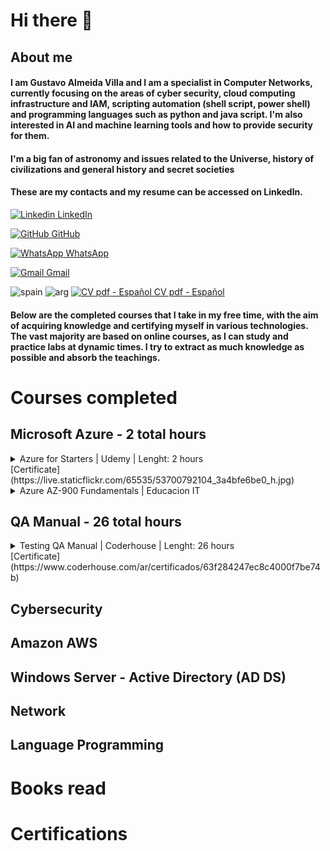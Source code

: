 # **Hi there** 👋

## About me 
#### I am Gustavo Almeida Villa and I am a specialist in Computer Networks, currently focusing on the areas of cyber security, cloud computing infrastructure and IAM, scripting automation (shell script, power shell) and programming languages such as python and java script. I'm also interested in AI and machine learning tools and how to provide security for them.
#### I'm a big fan of astronomy and issues related to the Universe, history of civilizations and general history and secret societies

#### These are my contacts and my resume can be accessed on LinkedIn.




[![Linkedin](https://i.stack.imgur.com/gVE0j.png) LinkedIn](https://www.linkedin.com/in/gustavo-almeida-villa-76117037)
&nbsp;

[![GitHub](https://i.stack.imgur.com/tskMh.png) GitHub](https://github.com/guvilla85/)

[![WhatsApp](https://i.imgur.com/dtJOIlk.png) WhatsApp](https://wa.me/5491133718732)

[![Gmail](https://i.imgur.com/M33v43D.png) Gmail](https://mailto:gu.a.villa@gmail.com)

![spain](https://live.staticflickr.com/65535/53701041115_b8d02da629_t.jpg) ![arg](https://live.staticflickr.com/65535/53700572746_a5edfd7b87_t.jpg) [![CV pdf - Español](https://live.staticflickr.com/65535/53699679857_e17ed85e1e_s.jpg) CV pdf - Español](https://drive.google.com/file/d/0BzizBJXws4khX0JHeUh2Y19zbDhRYmR2ZG54NmNDY3h1eXNZ/view?usp=sharing&resourcekey=0-Cii7YQyQ1jU-orW3PCBSVA)


#### Below are the completed courses that I take in my free time, with the aim of acquiring knowledge and certifying myself in various technologies. The vast majority are based on online courses, as I can study and practice labs at dynamic times. I try to extract as much knowledge as possible and absorb the teachings.


# **Courses completed**

## **Microsoft Azure - 2 total hours**

<details>
  <summary>Azure for Starters | Udemy | Lenght: 2 hours</summary>       
    Institute:Udemy;      
    Description / Course content: Overview about Microsoft Azure, Microsoft Azure Global Infrastructure, Subscription Azure, Resource Group, Billing Alert, VM creation;     
    Lenght: 2 hours;
    Language: Brazilian Portuguese; 
    Date: Sept, 12, 2021;
    Instructors: André Iacono
 </details>
[Certificate](https://live.staticflickr.com/65535/53700792104_3a4bfe6be0_h.jpg) <br>

  
<details>
  <summary>Azure AZ-900 Fundamentals | Educacion IT</summary>               
   Institute: Educacion IT;                                  
   Description: Fundamentos de la Nube, IaaS, PaaS y SaaS, Modelos de nube pública, privada e híbrida, Servicios principales de Azure, Componentes y Arquitectura, Herramientas de Administración, Seguridad, Privacidad y Confianza, Azure Identity, Trabajar con monitoreos e informes, Planificación y gestión de costos    
   Lenght: 15 hours;
   Language: Spanish Argentina; 
   Date: Mar, 11, 2023;
   Instructors: Emiliano Flecha
</details>

  
  
## **QA Manual - 26 total hours**

<details>
  <summary>Testing QA Manual | Coderhouse | Lenght: 26 hours</summary>       
   Institute: Coderhouse;                                  
   Description / Course content: 1. ¿Qué es el testing? / 2. ¿Qué significa ser un Tester? / 3. ¿Cuáles son los distintos tipos de testing? / 4. El testing en el desarrollo de software / 5. Testing en Agilidad / 6. Defectos en el testing / 7. ¿Cómo se prepara para hacer las pruebas? / 8. Ejecución de pruebas / 9. Pruebas de aplicaciones web / 10. Pruebas de aplicaciones mobile / 11. API Testing / 12. Pruebas No funcionales / 13. Proyección profesional;;    
   Lenght: 26 hours;    
   Date: Jan/31/2023; 
   Instructors: Constanza Llanos
</details>
[Certificate](https://www.coderhouse.com/ar/certificados/63f284247ec8c4000f7be74b)

## Cybersecurity

## Amazon AWS 

## Windows Server - Active Directory (AD DS)

## Network

## Language Programming

# **Books read**

# **Certifications**





<!--
**guvilla85/guvilla85** is a ✨ _special_ ✨ repository because its `README.md` (this file) appears on your GitHub profile.

Here are some ideas to get you started:

- 🔭 I’m currently working on ...
- 🌱 I’m currently learning ...
- 👯 I’m looking to collaborate on ...
- 🤔 I’m looking for help with ...
- 💬 Ask me about ...
- 📫 How to reach me: ...
- 😄 Pronouns: ...
- ⚡ Fun fact: ...
-->
